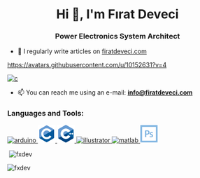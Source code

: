 <h1 align="center">Hi 👋, I'm Fırat Deveci</h1>
<h3 align="center">Power Electronics System Architect</h3>

- 📝 I regularly write articles on [firatdeveci.com](firatdeveci.com)

 https://avatars.githubusercontent.com/u/10152631?v=4

<a href="https://www.cprogramming.com/" target="_blank" rel="noreferrer"> <img src="[https://raw.githubusercontent.com/devicons/devicon/master/icons/c/c-original.svg](https://avatars.githubusercontent.com/u/10152631?v=4)" alt="c" width="40" height="40"/> </a>

- 📫 You can reach me using an e-mail: **info@firatdeveci.com**

<h3 align="left">Languages and Tools:</h3>
<p align="left"> <a href="https://www.arduino.cc/" target="_blank" rel="noreferrer"> <img src="https://cdn.worldvectorlogo.com/logos/arduino-1.svg" alt="arduino" width="40" height="40"/> </a> <a href="https://www.cprogramming.com/" target="_blank" rel="noreferrer"> <img src="https://raw.githubusercontent.com/devicons/devicon/master/icons/c/c-original.svg" alt="c" width="40" height="40"/> </a> <a href="https://www.w3schools.com/cpp/" target="_blank" rel="noreferrer"> <img src="https://raw.githubusercontent.com/devicons/devicon/master/icons/cplusplus/cplusplus-original.svg" alt="cplusplus" width="40" height="40"/> </a> <a href="https://www.w3schools.com/cs/" target="_blank" rel="noreferrer"> <img src="https://www.vectorlogo.zone/logos/adobe_illustrator/adobe_illustrator-icon.svg" alt="illustrator" width="40" height="40"/> </a> <a href="https://www.mathworks.com/" target="_blank" rel="noreferrer"> <img src="https://upload.wikimedia.org/wikipedia/commons/2/21/Matlab_Logo.png" alt="matlab" width="40" height="40"/> </a> <a href="https://www.photoshop.com/en" target="_blank" rel="noreferrer"> <img src="https://raw.githubusercontent.com/devicons/devicon/master/icons/photoshop/photoshop-line.svg" alt="photoshop" width="40" height="40"/> </a> </p>

<p>&nbsp;<img align="center" src="https://github-readme-stats.vercel.app/api?username=fxdev&show_icons=true&locale=en" alt="fxdev" /></p>

<p align="left"> <img src="https://komarev.com/ghpvc/?username=fxdev&label=Profile%20views&color=0e75b6&style=flat" alt="fxdev" /> </p>
